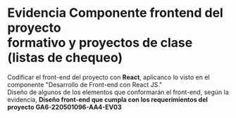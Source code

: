 # Evidencia Componente frontend del proyecto<br>formativo y proyectos de clase (listas de chequeo)
Codificar el front-end del proyecto con <strong>React</strong>, aplicanco lo visto en el componente "Desarrollo de Front-end con React JS."
<br>Diseño de algunos de los elementos que conformarán el front-end, según la evidencia, <strong>Diseño front-end que cumpla con los requerimientos del proyecto GA6-220501096-AA4-EV03</strong> 
